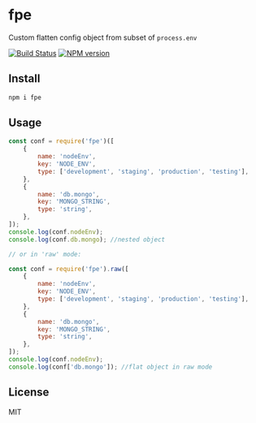 # fpe

Custom flatten config object from subset of `process.env`

[![Build Status][travis-image]][travis-url]
[![NPM version][npm-image]][npm-url]

## Install

```bash
npm i fpe
```

## Usage

```js
const conf = require('fpe')([
    {
        name: 'nodeEnv',
        key: 'NODE_ENV',
        type: ['development', 'staging', 'production', 'testing'],
    },
    {
        name: 'db.mongo',
        key: 'MONGO_STRING',
        type: 'string',
    },
]);
console.log(conf.nodeEnv);
console.log(conf.db.mongo); //nested object

// or in 'raw' mode:

const conf = require('fpe').raw([
    {
        name: 'nodeEnv',
        key: 'NODE_ENV',
        type: ['development', 'staging', 'production', 'testing'],
    },
    {
        name: 'db.mongo',
        key: 'MONGO_STRING',
        type: 'string',
    },
]);
console.log(conf.nodeEnv);
console.log(conf['db.mongo']); //flat object in raw mode
```

## License

MIT

[npm-url]: https://npmjs.org/package/fpe
[npm-image]: https://badge.fury.io/js/fpe.svg
[travis-url]: https://travis-ci.org/astur/fpe
[travis-image]: https://travis-ci.org/astur/fpe.svg?branch=master